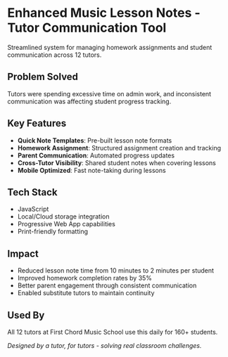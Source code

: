 # Enhanced Music Lesson Notes - Tutor Communication Tool
Streamlined system for managing homework assignments and student communication across 12 tutors.

## Problem Solved
Tutors were spending excessive time on admin work, and inconsistent communication was affecting student progress tracking.

## Key Features
- **Quick Note Templates**: Pre-built lesson note formats
- **Homework Assignment**: Structured assignment creation and tracking
- **Parent Communication**: Automated progress updates
- **Cross-Tutor Visibility**: Shared student notes when covering lessons
- **Mobile Optimized**: Fast note-taking during lessons

## Tech Stack
- JavaScript
- Local/Cloud storage integration
- Progressive Web App capabilities
- Print-friendly formatting

## Impact
- Reduced lesson note time from 10 minutes to 2 minutes per student
- Improved homework completion rates by 35%
- Better parent engagement through consistent communication
- Enabled substitute tutors to maintain continuity

## Used By
All 12 tutors at First Chord Music School use this daily for 160+ students.

*Designed by a tutor, for tutors - solving real classroom challenges.*